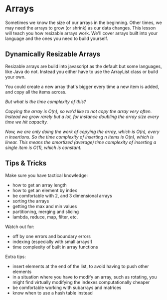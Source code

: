# Arrays

Sometimes we know the size of our arrays in the beginning. Other times, we may need the arrays to grow (or shrink) as our data changes. This lesson will teach you how resizable arrays work. We'll cover arrays built into your language and the ones you need to build yourself.

## Dynamically Resizable Arrays

Resizable arrays are build into javascript as the default but some languages, like Java do not. Instead you either have to use the ArrayList class or build your own.

You could create a new array that's bigger every time a new item is added, and copy all the items across.

_But what is the time complexity of this?_

_Copying the array is O(n), so we'd like to not copy the array very often. Instead we grow rarely but a lot, for instance doubling the array size every time we hit capacity._

_Now, we are only doing the work of copying the array, which is O(n), every n insertions. So the time complexity of inserting n items is O(n), which is linear. This means the amortized (average) time complexity of inserting a single item is O(1), which is constant._

## Tips & Tricks

Make sure you have tactical knowledge:

- how to get an array length
- how to get an element by index
- be comfortable with 2, and 3 dimensional arrays
- sorting the arrays
- getting the max and min values
- partitioning, merging and slicing
- lambda, reduce, map, filter, etc.

Watch out for:

- off by one errors and boundary errors
- indexing (especially with small arrays!)
- time complexity of built in array functions

Extra tips:

- insert elements at the end of the list, to avoid having to push other elements
- in a situation where you have to modify an array, such as rotating, you might find virtually modifying the indexes computationally cheaper
- be comfortable working with subarrays and matrices
- know when to use a hash table instead